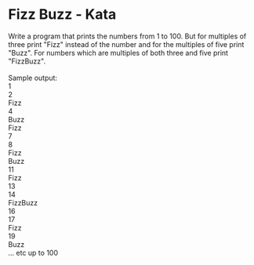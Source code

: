<h1>Fizz Buzz - Kata</h1>

Write a program that prints the numbers from 1 to 100. But for multiples of three print "Fizz" instead of the number and for the multiples of five print "Buzz". For numbers which are multiples of both three and five print "FizzBuzz".<br>
<br>
Sample output:<br>
1<br>
2<br>
Fizz<br>
4<br>
Buzz<br>
Fizz<br>
7<br>
8<br>
Fizz<br>
Buzz<br>
11<br>
Fizz<br>
13<br>
14<br>
FizzBuzz<br>
16</br>
17<br>
Fizz<br>
19<br>
Buzz<br>
... etc up to 100
